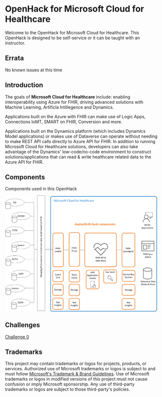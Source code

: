 # OpenHack for Microsoft Cloud for Healthcare 
Welcome to the OpenHack for Microsoft Cloud for Healthcare.  This OpenHack is designed to be self-service or it can be taught with an instructor.   

## Errata 
No known issues at this time 

## Introduction
The goals of  **Microsoft Cloud for Healthcare** include: enabling interoperability using Azure for FHIR, driving advanced solutions with Machine Learning, Artificla Intillegence and Dynamics.  

Applications built on the Azure with FHIR can make use of Logic Apps, Connections IoMT, SMART on FHIR, Conversion and more.   

Applications built on the Dynamics platform (which includes Dynamics Model applications) or makes use of Dataverse can operate without needing to make REST API calls directly to Azure API for FHIR.  In addition to running Microsoft Cloud for Healthcare solutions, developers can also take advantage of the Dynamics' low-code/no-code environment to construct solutions/applications that can read & write healthcare related data to the Azure API for FHIR.

## Components  
Components used in this OpenHack 

![component deployment](/docs/assets/images/architecture/BigPicture.png)


## Challenges  
[Challenge 0]() 


## Trademarks

This project may contain trademarks or logos for projects, products, or services. Authorized use of Microsoft 
trademarks or logos is subject to and must follow 
[Microsoft's Trademark & Brand Guidelines](https://www.microsoft.com/en-us/legal/intellectualproperty/trademarks/usage/general).
Use of Microsoft trademarks or logos in modified versions of this project must not cause confusion or imply Microsoft sponsorship.
Any use of third-party trademarks or logos are subject to those third-party's policies.

